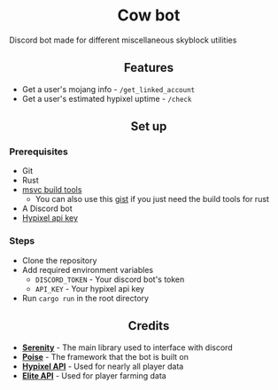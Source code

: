 <h1 align="center">
Cow bot
</h1>

Discord bot made for different miscellaneous skyblock utilities

<h2 align="center">
Features
</h2>

- Get a user's mojang info - `/get_linked_account`
- Get a user's estimated hypixel uptime - `/check`

<h2 align="center">
Set up
</h2>

### Prerequisites
- Git
- Rust
- [msvc build tools](https://visualstudio.microsoft.com/downloads/?q=build+tools)
  - You can also use this [gist](https://gist.github.com/mmozeiko/7f3162ec2988e81e56d5c4e22cde9977) if you just need the build tools for rust
- A Discord bot
- [Hypixel api key](https://developer.hypixel.net/)

### Steps
- Clone the repository
- Add required environment variables
  - `DISCORD_TOKEN` - Your discord bot's token
  - `API_KEY` - Your hypixel api key
- Run `cargo run` in the root directory

<h2 align="center">
Credits
</h2>

- **[Serenity](https://github.com/serenity-rs/serenity/)** - The main library used to interface with discord
- **[Poise](https://github.com/serenity-rs/poise)** - The framework that the bot is built on
- **[Hypixel API](https://api.hypixel.net/)** - Used for nearly all player data
- **[Elite API](https://api.elitebot.dev/)** - Used for player farming data
